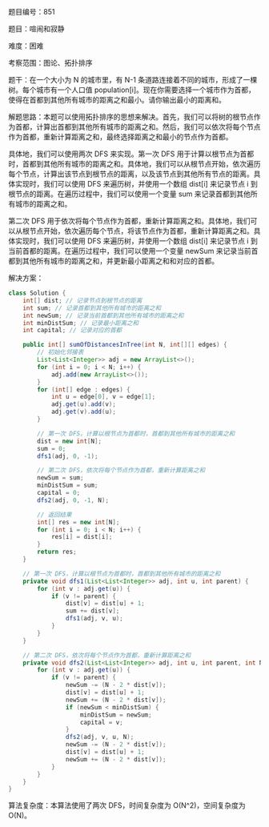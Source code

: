 题目编号：851

题目：喧闹和寂静

难度：困难

考察范围：图论、拓扑排序

题干：在一个大小为 N 的城市里，有 N-1 条道路连接着不同的城市，形成了一棵树。每个城市有一个人口值 population[i]。现在你需要选择一个城市作为首都，使得在首都到其他所有城市的距离之和最小。请你输出最小的距离和。

解题思路：本题可以使用拓扑排序的思想来解决。首先，我们可以将树的根节点作为首都，计算出首都到其他所有城市的距离之和。然后，我们可以依次将每个节点作为首都，重新计算距离之和，最终选择距离之和最小的节点作为首都。

具体地，我们可以使用两次 DFS 来实现。第一次 DFS 用于计算以根节点为首都时，首都到其他所有城市的距离之和。具体地，我们可以从根节点开始，依次遍历每个节点，计算出该节点到根节点的距离，以及该节点到其他所有节点的距离。具体实现时，我们可以使用 DFS 来遍历树，并使用一个数组 dist[i] 来记录节点 i 到根节点的距离。在遍历过程中，我们可以使用一个变量 sum 来记录首都到其他所有城市的距离之和。

第二次 DFS 用于依次将每个节点作为首都，重新计算距离之和。具体地，我们可以从根节点开始，依次遍历每个节点，将该节点作为首都，重新计算距离之和。具体实现时，我们可以使用 DFS 来遍历树，并使用一个数组 dist[i] 来记录节点 i 到当前首都的距离。在遍历过程中，我们可以使用一个变量 newSum 来记录当前首都到其他所有城市的距离之和，并更新最小距离之和和对应的首都。

解决方案：

```java
class Solution {
    int[] dist; // 记录节点到根节点的距离
    int sum; // 记录首都到其他所有城市的距离之和
    int newSum; // 记录当前首都到其他所有城市的距离之和
    int minDistSum; // 记录最小距离之和
    int capital; // 记录对应的首都

    public int[] sumOfDistancesInTree(int N, int[][] edges) {
        // 初始化邻接表
        List<List<Integer>> adj = new ArrayList<>();
        for (int i = 0; i < N; i++) {
            adj.add(new ArrayList<>());
        }
        for (int[] edge : edges) {
            int u = edge[0], v = edge[1];
            adj.get(u).add(v);
            adj.get(v).add(u);
        }

        // 第一次 DFS，计算以根节点为首都时，首都到其他所有城市的距离之和
        dist = new int[N];
        sum = 0;
        dfs1(adj, 0, -1);

        // 第二次 DFS，依次将每个节点作为首都，重新计算距离之和
        newSum = sum;
        minDistSum = sum;
        capital = 0;
        dfs2(adj, 0, -1, N);

        // 返回结果
        int[] res = new int[N];
        for (int i = 0; i < N; i++) {
            res[i] = dist[i];
        }
        return res;
    }

    // 第一次 DFS，计算以根节点为首都时，首都到其他所有城市的距离之和
    private void dfs1(List<List<Integer>> adj, int u, int parent) {
        for (int v : adj.get(u)) {
            if (v != parent) {
                dist[v] = dist[u] + 1;
                sum += dist[v];
                dfs1(adj, v, u);
            }
        }
    }

    // 第二次 DFS，依次将每个节点作为首都，重新计算距离之和
    private void dfs2(List<List<Integer>> adj, int u, int parent, int N) {
        for (int v : adj.get(u)) {
            if (v != parent) {
                newSum -= (N - 2 * dist[v]);
                dist[v] = dist[u] + 1;
                newSum += (N - 2 * dist[v]);
                if (newSum < minDistSum) {
                    minDistSum = newSum;
                    capital = v;
                }
                dfs2(adj, v, u, N);
                newSum -= (N - 2 * dist[v]);
                dist[v] = dist[u] + 1;
                newSum += (N - 2 * dist[v]);
            }
        }
    }
}
```

算法复杂度：本算法使用了两次 DFS，时间复杂度为 O(N^2)，空间复杂度为 O(N)。